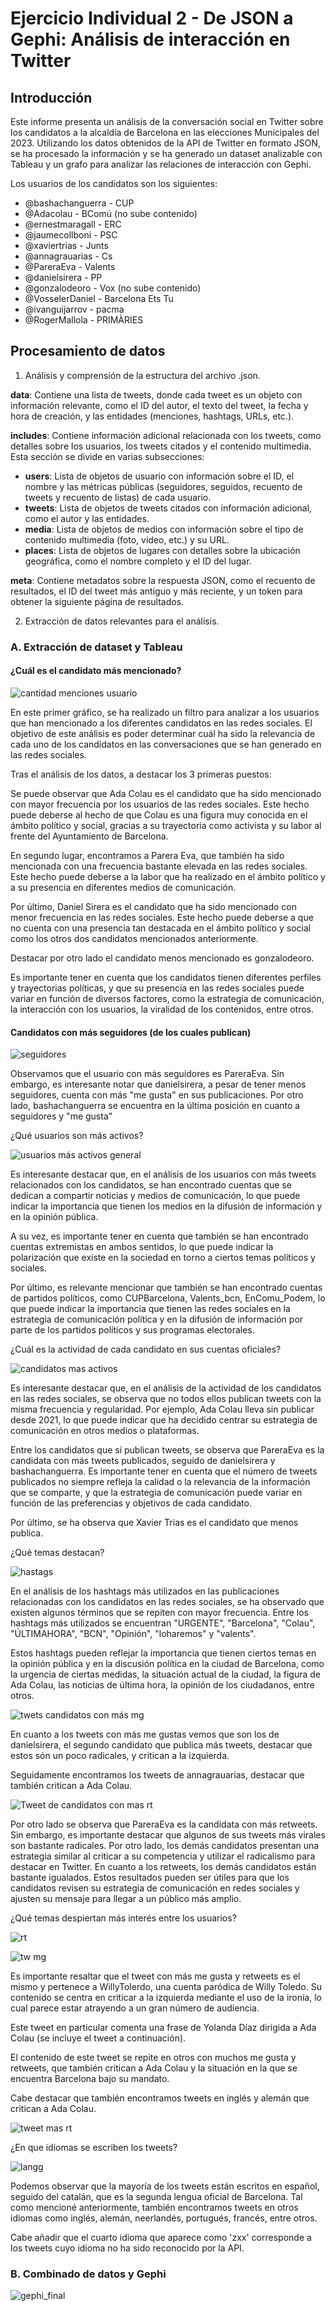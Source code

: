 # Ejercicio Individual 2 - De JSON a Gephi: Análisis de interacción en Twitter

## Introducción

Este informe presenta un análisis de la conversación social en Twitter sobre los candidatos a la alcaldía de Barcelona en las elecciones Municipales del 2023. Utilizando los datos obtenidos de la API de Twitter en formato JSON, se ha procesado la información y se ha generado un dataset analizable con Tableau y un grafo para analizar las relaciones de interacción con Gephi.

Los usuarios de los candidatos son los siguientes:

- @bashachanguerra - CUP
- @Adacolau - BComú (no sube contenido)
- @ernestmaragall - ERC
- @jaumecollboni - PSC
- @xaviertrias - Junts
- @annagrauarias - Cs
- @PareraEva - Valents
- @danielsirera - PP
- @gonzalodeoro - Vox (no sube contenido)
- @VosselerDaniel - Barcelona Ets Tu
- @ivanguijarrov - pacma
- @RogerMallola - PRIMÀRIES 


## Procesamiento de datos

1. Análisis y comprensión de la estructura del archivo .json.

 **data**: Contiene una lista de tweets, donde cada tweet es un objeto con información relevante, como el ID del autor, el texto del tweet, la fecha y hora de creación, y las entidades (menciones, hashtags, URLs, etc.).

**includes**: Contiene información adicional relacionada con los tweets, como detalles sobre los usuarios, los tweets citados y el contenido multimedia. Esta sección se divide en varias subsecciones:

   - **users**: Lista de objetos de usuario con información sobre el ID, el nombre y las métricas públicas (seguidores, seguidos, recuento de tweets y recuento de listas) de cada usuario.
   - **tweets**: Lista de objetos de tweets citados con información adicional, como el autor y las entidades.
   - **media**: Lista de objetos de medios con información sobre el tipo de contenido multimedia (foto, video, etc.) y su URL.
   - **places**: Lista de objetos de lugares con detalles sobre la ubicación geográfica, como el nombre completo y el ID del lugar.

**meta**: Contiene metadatos sobre la respuesta JSON, como el recuento de resultados, el ID del tweet más antiguo y más reciente, y un token para obtener la siguiente página de resultados.


2. Extracción de datos relevantes para el análisis.


### A. Extracción de dataset y Tableau

#### ¿Cuál es el candidato más mencionado?

![cantidad menciones usuario](https://user-images.githubusercontent.com/116378134/235542453-767e88ef-c6db-4c70-a616-5e72eb572ad6.PNG)

En este primer gráfico, se ha realizado un filtro para analizar a los usuarios que han mencionado a los diferentes candidatos en las redes sociales. El objetivo de este análisis es poder determinar cuál ha sido la relevancia de cada uno de los candidatos en las conversaciones que se han generado en las redes sociales.

Tras el análisis de los datos, a destacar los 3 primeras puestos:

Se puede observar que Ada Colau es el candidato que ha sido mencionado con mayor frecuencia por los usuarios de las redes sociales. Este hecho puede deberse al hecho de que Colau es una figura muy conocida en el ámbito político y social, gracias a su trayectoria como activista y su labor al frente del Ayuntamiento de Barcelona.

En segundo lugar, encontramos a Parera Eva, que también ha sido mencionada con una frecuencia bastante elevada en las redes sociales. Este hecho puede deberse a la labor que ha realizado en el ámbito político y a su presencia en diferentes medios de comunicación.

Por último, Daniel Sirera es el candidato que ha sido mencionado con menor frecuencia en las redes sociales. Este hecho puede deberse a que no cuenta con una presencia tan destacada en el ámbito político y social como los otros dos candidatos mencionados anteriormente.

Destacar por otro lado el candidato menos mencionado es gonzalodeoro.

Es importante tener en cuenta que los candidatos tienen diferentes perfiles y trayectorias políticas, y que su presencia en las redes sociales puede variar en función de diversos factores, como la estrategia de comunicación, la interacción con los usuarios, la viralidad de los contenidos, entre otros.

#### Candidatos con más seguidores (de los cuales publican)

![seguidores](https://user-images.githubusercontent.com/116378134/235714175-20e2d506-cbb2-4a4f-88c9-52f09ef253b6.PNG)

Observamos que el usuario con más seguidores es PareraEva. Sin embargo, es interesante notar que danielsirera, a pesar de tener menos seguidores, cuenta con más "me gusta" en sus publicaciones. Por otro lado, bashachanguerra se encuentra en la última posición en cuanto a seguidores y "me gusta"

¿Qué usuarios son más activos?

![usuarios más activos general](https://user-images.githubusercontent.com/116378134/235542471-8c27aae2-8e2d-4e92-8399-7423d81e4397.PNG)

Es interesante destacar que, en el análisis de los usuarios con más tweets relacionados con los candidatos, se han encontrado cuentas que se dedican a compartir noticias y medios de comunicación, lo que puede indicar la importancia que tienen los medios en la difusión de información y en la opinión pública.

A su vez, es importante tener en cuenta que también se han encontrado cuentas extremistas en ambos sentidos, lo que puede indicar la polarización que existe en la sociedad en torno a ciertos temas políticos y sociales.

Por último, es relevante mencionar que también se han encontrado cuentas de partidos políticos, como CUPBarcelona, Valents_bcn, EnComu_Podem, lo que puede indicar la importancia que tienen las redes sociales en la estrategia de comunicación política y en la difusión de información por parte de los partidos políticos y sus programas electorales.


¿Cuál es la actividad de cada candidato en sus cuentas oficiales? 

![candidatos mas activos](https://user-images.githubusercontent.com/116378134/235545054-5db2ba92-0f54-4853-973a-8c47cb8ab68a.PNG)

Es interesante destacar que, en el análisis de la actividad de los candidatos en las redes sociales, se observa que no todos ellos publican tweets con la misma frecuencia y regularidad. Por ejemplo, Ada Colau lleva sin publicar desde 2021, lo que puede indicar que ha decidido centrar su estrategia de comunicación en otros medios o plataformas.

Entre los candidatos que sí publican tweets, se observa que PareraEva es la candidata con más tweets publicados, seguido de danielsirera y bashachanguerra. Es importante tener en cuenta que el número de tweets publicados no siempre refleja la calidad o la relevancia de la información que se comparte, y que la estrategia de comunicación puede variar en función de las preferencias y objetivos de cada candidato.

Por último, se ha observa que Xavier Trias es el candidato que menos publica.

¿Qué temas destacan?

![hastags](https://user-images.githubusercontent.com/116378134/235701825-8be856e6-d893-4241-823a-6471f5b32c07.PNG)

En el análisis de los hashtags más utilizados en las publicaciones relacionadas con los candidatos en las redes sociales, se ha observado que existen algunos términos que se repiten con mayor frecuencia. Entre los hashtags más utilizados se encuentran "URGENTE", "Barcelona", "Colau", "ÚLTIMAHORA", "BCN", "Opinión", "loharemos" y "valents".

Estos hashtags pueden reflejar la importancia que tienen ciertos temas en la opinión pública y en la discusión política en la ciudad de Barcelona, como la urgencia de ciertas medidas, la situación actual de la ciudad, la figura de Ada Colau, las noticias de última hora, la opinión de los ciudadanos, entre otros.

![twets candidatos con más mg](https://user-images.githubusercontent.com/116378134/235547173-1af8f803-ef48-4f64-8399-7601ea1eb5ec.PNG)

En cuanto a los tweets con más me gustas vemos que son los de danielsirera, el segundo candidato que publica más tweets, destacar que estos són un poco radicales, y critican a la izquierda.

Seguidamente encontramos los tweets de annagrauarias, destacar que también critican a Ada Colau.

![Tweet de candidatos con mas rt](https://user-images.githubusercontent.com/116378134/235547455-d1eeea11-709d-4ffa-a7f3-fc161075e441.PNG)

Por otro lado se observa que PareraEva es la candidata con más retweets. Sin embargo, es importante destacar que algunos de sus tweets más virales son bastante radicales. Por otro lado, los demás candidatos presentan una estrategia similar al criticar a su competencia y utilizar el radicalismo para destacar en Twitter. En cuanto a los retweets, los demás candidatos están bastante igualados. Estos resultados pueden ser útiles para que los candidatos revisen su estrategia de comunicación en redes sociales y ajusten su mensaje para llegar a un público más amplio.


¿Qué temas despiertan más interés entre los usuarios?

![rt](https://user-images.githubusercontent.com/116378134/235543619-37ff62fc-dd1f-47c8-93dd-693afc059331.PNG)

![tw mg](https://user-images.githubusercontent.com/116378134/235543635-93b7c54f-4789-4dfa-b936-c311fbfb2cf9.PNG)

Es importante resaltar que el tweet con más me gusta y retweets es el mismo y pertenece a WillyTolerdo, una cuenta paródica de Willy Toledo. Su contenido se centra en criticar a la izquierda mediante el uso de la ironía, lo cual parece estar atrayendo a un gran número de audiencia. 

Este tweet en particular comenta una frase de Yolanda Díaz dirigida a Ada Colau (se incluye el tweet a continuación). 

El contenido de este tweet se repite en otros con muchos me gusta y retweets, que también critican a Ada Colau y la situación en la que se encuentra Barcelona bajo su mandato. 

Cabe destacar que también encontramos tweets en inglés y alemán que critican a Ada Colau.

![tweet mas rt](https://user-images.githubusercontent.com/116378134/235547593-2c812611-e9ca-4aca-9c50-80093a0fe011.PNG)


¿En que idiomas se escriben los tweets?

![langg](https://user-images.githubusercontent.com/116378134/235736683-7f040118-894d-40c5-9ae2-282c359be5d8.PNG)

Podemos observar que la mayoría de los tweets están escritos en español, seguido del catalán, que es la segunda lengua oficial de Barcelona. Tal como mencioné anteriormente, también encontramos tweets en otros idiomas como inglés, alemán, neerlandés, portugués, francés, entre otros. 

Cabe añadir que el cuarto idioma que aparece como 'zxx' corresponde a los tweets cuyo idioma no ha sido reconocido por la API.

### B. Combinado de datos y Gephi


![gephi_final](https://user-images.githubusercontent.com/116378134/235697169-b6263c75-aec8-444a-b7c0-cfab5c56813e.png)


